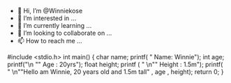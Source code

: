 - 👋 Hi, I’m @Winniekose
- 👀 I’m interested in ...
- 🌱 I’m currently learning ...
- 💞️ I’m looking to collaborate on ...
- 📫 How to reach me ...

<!---
Winniekose/Winniekose is a ✨ special ✨ repository because its `README.md` (this file) appears on your GitHub profile.
You can click the Preview link to take a look at your changes.
--->
#include <stdio.h>
int main()
{
char name; 
printf( " Name: Winnie");
int age;
printf("\n "" Age : 20yrs");
float height;
printf ( " \n""  Height : 1.5m");
printf( " \n""Hello am Winnie, 20 years old and 1.5m tall" , age , height);
	return 0;
}
